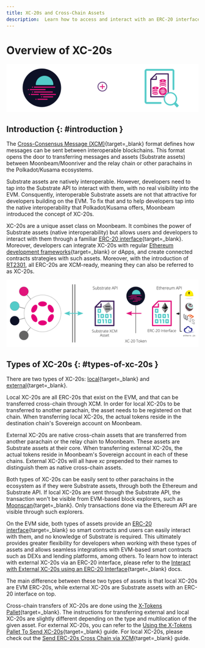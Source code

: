 ```yaml
---
title: XC-20s and Cross-Chain Assets
description:  Learn how to access and interact with an ERC-20 interface for cross-chain tokens on Moonbeam using the assets precompiled Solidity contract.
---
```


# Overview of XC-20s

![Cross-Chain Assets Precompiled Contracts Banner](/images/builders/interoperability/xcm/xc20/overview/overview-banner.png)

## Introduction {: #introduction } 

The [Cross-Consensus Message (XCM)](https://wiki.polkadot.network/docs/learn-crosschain){target=_blank} format defines how messages can be sent between interoperable blockchains. This format opens the door to transferring messages and assets (Substrate assets) between Moonbeam/Moonriver and the relay chain or other parachains in the Polkadot/Kusama ecosystems. 

Substrate assets are natively interoperable. However, developers need to tap into the Substrate API to interact with them, with no real visibility into the EVM. Consquently, interoperable Substrate assets are not that attractive for developers building on the EVM. To fix that and to help developers tap into the native interoperability that Polkadot/Kusama offers, Moonbeam introduced the concept of XC-20s.

XC-20s are a unique asset class on Moonbeam. It combines the power of Substrate assets (native interoperability) but allows users and developers to interact with them through a familiar [ERC-20 interface](/builders/interoperability/xcm/xc20/xc20/#the-erc20-interface){target=_blank}. Moreover, developers can integrate XC-20s with regular [Ethereum development frameworks](/builders/build/eth-api/dev-env/){target=_blank} or dApps, and create connected contracts strategies with such assets. Moreover, with the introduction of [RT2301](https://github.com/PureStake/moonbeam/tree/runtime-2301), all ERC-20s are XCM-ready, meaning they can also be referred to as XC-20s.

![Moonbeam XC-20 XCM Integration With Polkadot](/images/builders/interoperability/xcm/overview/overview-4.png)

## Types of XC-20s {: #types-of-xc-20s }

There are two types of XC-20s: [local](/builders/interoperability/xcm/xc20/xcm-erc20s){target=_blank} and [external](/builders/interoperability/xcm/xc20/xc20){target=_blank}.

Local XC-20s are all ERC-20s that exist on the EVM, and that can be transferred cross-chain through XCM. In order for local XC-20s to be transferred to another parachain, the asset needs to be registered on that chain. When transferring local XC-20s, the actual tokens reside in the destination chain's Sovereign account on Moonbeam.

External XC-20s are native cross-chain assets that are transferred from another parachain or the relay chain to Moonbeam. These assets are Substrate assets at their core. When transferring external XC-20s, the actual tokens reside in Moonbeam's Sovereign account in each of these chains. External XC-20s will all have _xc_ prepended to their names to distinguish them as native cross-chain assets.

Both types of XC-20s can be easily sent to other parachains in the ecosystem as if they were Substrate assets, through both the Ethereum and Substrate API. If local XC-20s are sent through the Substrate API, the transaction won't be visible from EVM-based block explorers, such as [Moonscan](https://moonscan.io){target=_blank}. Only transactions done via the Ethereum API are visible through such explorers.

On the EVM side, both types of assets provide an [ERC-20 interface](/builders/interoperability/xcm/xc20/xc20/#the-erc20-interface){target=_blank} so smart contracts and users can easily interact with them, and no knowledge of Substrate is required. This ultimately provides greater flexibility for developers when working with these types of assets and allows seamless integrations with EVM-based smart contracts such as DEXs and lending platforms, among others. To learn how to interact with external XC-20s via an ERC-20 interface, please refer to the [Interact with External XC-20s using an ERC-20 Interface](/builders/interoperability/xcm/xc20/xc20/#interact-with-the-precompile-using-remix){target=_blank} docs.

The main difference between these two types of assets is that local XC-20s are EVM ERC-20s, while external XC-20s are Substrate assets with an ERC-20 interface on top.

Cross-chain transfers of XC-20s are done using the [X-Tokens Pallet](/builders/interoperability/xcm/xc20/xtokens/){target=_blank}. The instructions for transferring external and local XC-20s are slightly different depending on the type and multilocation of the given asset. For external XC-20s, you can refer to the [Using the X-Tokens Pallet To Send XC-20s](/builders/interoperability/xcm/xc20/xtokens){target=_blank} guide. For local XC-20s, please check out the [Send ERC-20s Cross Chain via XCM](/builders/interoperability/xcm/xc20/xcm-erc20s){target=_blank} guide.

